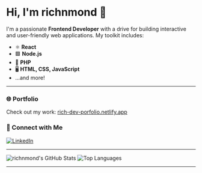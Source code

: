 # Hi, I'm richnmond 👋

I'm a passionate **Frontend Developer** with a drive for building interactive and user-friendly web applications. My toolkit includes:

- ⚛️ **React**
- 🟩 **Node.js**
- 🐘 **PHP**
- 🖥️ **HTML, CSS, JavaScript**
- ...and more!

---

### 🌐 Portfolio
Check out my work: [rich-dev-porfolio.netlify.app](https://rich-dev-porfolio.netlify.app/)

### 🔗 Connect with Me
[![LinkedIn](https://img.shields.io/badge/LinkedIn-blue?logo=linkedin&logoColor=white)](https://www.linkedin.com/in/richness-olarinoye-78859128a)

---

<!-- GitHub Stats Section (optional, remove if not needed) -->
![richnmond's GitHub Stats](https://github-readme-stats.vercel.app/api?username=richnmond&show_icons=true&theme=radical)
![Top Languages](https://github-readme-stats.vercel.app/api/top-langs/?username=richnmond&layout=compact&theme=radical)

---

<!-- Optional: Add a fun fact, favorite project, or more about you! -->
